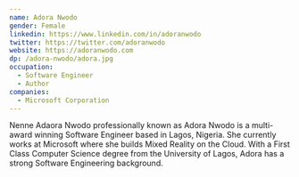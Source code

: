 ```yaml
---
name: Adora Nwodo
gender: Female
linkedin: https://www.linkedin.com/in/adoranwodo
twitter: https://twitter.com/adoranwodo
website: https://adoranwodo.com
dp: /adora-nwodo/adora.jpg
occupation:
  - Software Engineer
  - Author
companies:
  - Microsoft Corporation
---
```


Nenne Adaora Nwodo professionally known as Adora Nwodo is a multi-award winning Software Engineer based in Lagos, Nigeria. She currently works at Microsoft where she builds Mixed Reality on the Cloud. With a First Class Computer Science degree from the University of Lagos, Adora has a strong Software Engineering background.